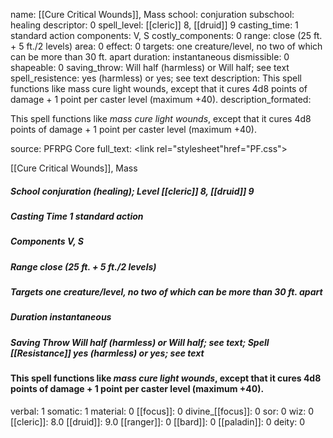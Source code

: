 name: [[Cure Critical Wounds]], Mass
school: conjuration
subschool: healing
descriptor: 0
spell_level: [[cleric]] 8, [[druid]] 9
casting_time: 1 standard action
components: V, S
costly_components: 0
range: close (25 ft. + 5 ft./2 levels)
area: 0
effect: 0
targets: one creature/level, no two of which can be more than 30 ft. apart
duration: instantaneous
dismissible: 0
shapeable: 0
saving_throw: Will half (harmless) or Will half; see text
spell_resistence: yes (harmless) or yes; see text
description: This spell functions like mass cure light wounds, except that it cures 4d8 points of damage + 1 point per caster level (maximum +40).
description_formated: <p>This spell functions like <i>mass cure light wounds</i>, except that it cures 4d8 points of damage + 1 point per caster level (maximum +40).</p>
source: PFRPG Core
full_text: <link rel="stylesheet"href="PF.css"><div class="heading"><p class="alignleft">[[Cure Critical Wounds]], Mass</p><div style="clear: both;"></div></div><div><h5><b>School </b>conjuration (healing); <b>Level </b>[[cleric]] 8, [[druid]] 9</h5><h5><b>Casting Time </b>1 standard action</h5><h5><b>Components </b>V, S</h5><h5><b>Range </b>close (25 ft. + 5 ft./2 levels)</h5><h5><b>Targets </b> one creature/level, no two of which can be more than 30 ft. apart</h5><h5><b>Duration </b>instantaneous</h5><h5><b>Saving Throw </b>Will half (harmless) or Will half; see text; <b>Spell [[Resistance]] </b>yes (harmless) or yes; see text</h5></div><div><h4><p>This spell functions like <i>mass cure light wounds</i>, except that it cures 4d8 points of damage + 1 point per caster level (maximum +40).</p></h4></div>
verbal: 1
somatic: 1
material: 0
[[focus]]: 0
divine_[[focus]]: 0
sor: 0
wiz: 0
[[cleric]]: 8.0
[[druid]]: 9.0
[[ranger]]: 0
[[bard]]: 0
[[paladin]]: 0
deity: 0
